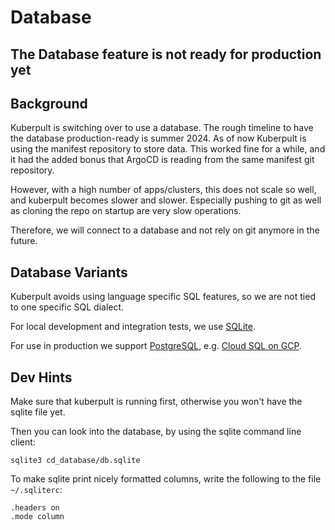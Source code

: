 # Database

## The Database feature is not ready for production yet


## Background

Kuberpult is switching over to use a database. The rough timeline to have the database production-ready is summer 2024.
As of now Kuberpult is using the manifest repository to store data.
This worked fine for a while, and it had the added bonus
that ArgoCD is reading from the same manifest git repository.

However, with a high number of apps/clusters, this does not scale so well, and
kuberpult becomes slower and slower. Especially pushing to git as well as cloning
the repo on startup are very slow operations.

Therefore, we will connect to a database and not rely on git anymore in the future.


## Database Variants

Kuberpult avoids using language specific SQL features,
so we are not tied to one specific SQL dialect.

For local development and integration tests, we use [SQLite](https://www.sqlite.org/).

For use in production we support [PostgreSQL](https://www.postgresql.org/),
e.g. [Cloud SQL on GCP](https://cloud.google.com/sql?hl=en).

## Dev Hints

Make sure that kuberpult is running first, otherwise you won't have
the sqlite file yet.

Then you can look into the database, by using the sqlite command line client:
```shell
sqlite3 cd_database/db.sqlite
```

To make sqlite print nicely formatted columns,
write the following to the file `~/.sqliterc`:
```text
.headers on
.mode column
```

